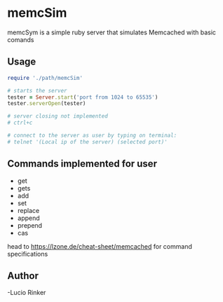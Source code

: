 # memcSim

memcSym is a simple ruby server that simulates Memcached with basic comands

## Usage

```ruby
require './path/memcSim'

# starts the server
tester = Server.start('port from 1024 to 65535')
tester.serverOpen(tester)

# server closing not implemented
# ctrl+c

# connect to the server as user by typing on terminal:
# telnet '(Local ip of the server) (selected port)'
```
## Commands implemented for user
 - get
 - gets
 - add
 - set
 - replace
 - append
 - prepend
 - cas 

head to https://lzone.de/cheat-sheet/memcached for command specifications

## Author
-Lucio Rinker
